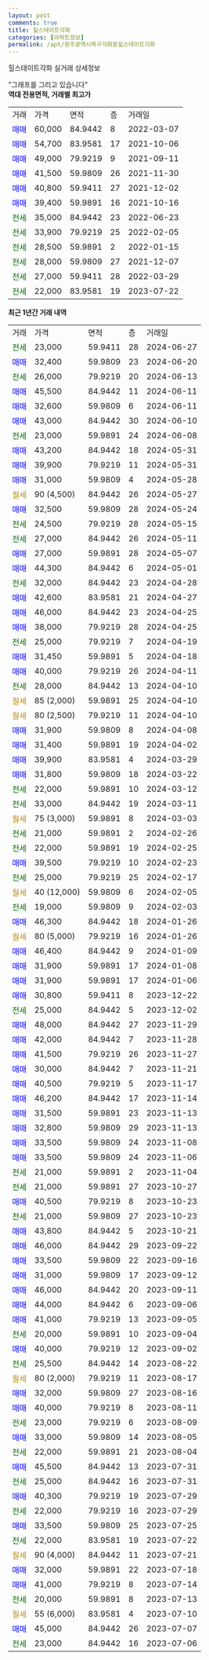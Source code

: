 ```yaml
---
layout: post
comments: true
title: 힐스테이트각화
categories: [아파트정보]
permalink: /apt/광주광역시북구각화동힐스테이트각화
---
```


힐스테이트각화 실거래 상세정보

<script type="text/javascript">
  google.charts.load('current', {'packages':['line', 'corechart']});
  google.charts.setOnLoadCallback(drawChart);

  function drawChart() {
    var data = new google.visualization.DataTable();
    data.addColumn('date', '거래일');
    data.addColumn('number', "매매");
    data.addColumn('number', "전세");
    data.addColumn('number', "전매");

    data.addRows([[new Date(Date.parse("2024-06-27")), null, 23000, null], [new Date(Date.parse("2024-06-20")), 32400, null, null], [new Date(Date.parse("2024-06-13")), null, 26000, null], [new Date(Date.parse("2024-06-11")), 45500, null, null], [new Date(Date.parse("2024-06-11")), 32600, null, null], [new Date(Date.parse("2024-06-10")), 43000, null, null], [new Date(Date.parse("2024-06-08")), null, 23000, null], [new Date(Date.parse("2024-05-31")), 43200, null, null], [new Date(Date.parse("2024-05-31")), 39900, null, null], [new Date(Date.parse("2024-05-28")), 31000, null, null], [new Date(Date.parse("2024-05-27")), null, null, null], [new Date(Date.parse("2024-05-24")), 32500, null, null], [new Date(Date.parse("2024-05-15")), null, 24500, null], [new Date(Date.parse("2024-05-11")), null, 27000, null], [new Date(Date.parse("2024-05-07")), 27000, null, null], [new Date(Date.parse("2024-05-01")), 44300, null, null], [new Date(Date.parse("2024-04-28")), null, 32000, null], [new Date(Date.parse("2024-04-27")), 42600, null, null], [new Date(Date.parse("2024-04-25")), 46000, null, null], [new Date(Date.parse("2024-04-25")), 38000, null, null], [new Date(Date.parse("2024-04-19")), null, 25000, null], [new Date(Date.parse("2024-04-18")), 31450, null, null], [new Date(Date.parse("2024-04-11")), 40000, null, null], [new Date(Date.parse("2024-04-10")), null, 28000, null], [new Date(Date.parse("2024-04-10")), null, null, null], [new Date(Date.parse("2024-04-10")), null, null, null], [new Date(Date.parse("2024-04-08")), 31900, null, null], [new Date(Date.parse("2024-04-02")), 31400, null, null], [new Date(Date.parse("2024-03-29")), 39900, null, null], [new Date(Date.parse("2024-03-22")), 31800, null, null], [new Date(Date.parse("2024-03-12")), null, 22000, null], [new Date(Date.parse("2024-03-11")), null, 33000, null], [new Date(Date.parse("2024-03-03")), null, null, null], [new Date(Date.parse("2024-02-26")), null, 21000, null], [new Date(Date.parse("2024-02-25")), null, 22000, null], [new Date(Date.parse("2024-02-23")), 39500, null, null], [new Date(Date.parse("2024-02-17")), null, 25000, null], [new Date(Date.parse("2024-02-05")), null, null, null], [new Date(Date.parse("2024-02-03")), null, 19000, null], [new Date(Date.parse("2024-01-26")), 46300, null, null], [new Date(Date.parse("2024-01-26")), null, null, null], [new Date(Date.parse("2024-01-09")), 46400, null, null], [new Date(Date.parse("2024-01-08")), 31900, null, null], [new Date(Date.parse("2024-01-06")), 31900, null, null], [new Date(Date.parse("2023-12-22")), 30800, null, null], [new Date(Date.parse("2023-12-02")), null, 25000, null], [new Date(Date.parse("2023-11-29")), 48000, null, null], [new Date(Date.parse("2023-11-28")), 42000, null, null], [new Date(Date.parse("2023-11-27")), 41500, null, null], [new Date(Date.parse("2023-11-21")), 30000, null, null], [new Date(Date.parse("2023-11-17")), 40500, null, null], [new Date(Date.parse("2023-11-14")), 46200, null, null], [new Date(Date.parse("2023-11-13")), 31500, null, null], [new Date(Date.parse("2023-11-13")), 32800, null, null], [new Date(Date.parse("2023-11-08")), 33500, null, null], [new Date(Date.parse("2023-11-06")), 33500, null, null], [new Date(Date.parse("2023-11-04")), null, 21000, null], [new Date(Date.parse("2023-10-27")), null, 21000, null], [new Date(Date.parse("2023-10-23")), 40500, null, null], [new Date(Date.parse("2023-10-23")), null, 21000, null], [new Date(Date.parse("2023-10-21")), 43800, null, null], [new Date(Date.parse("2023-09-22")), 46000, null, null], [new Date(Date.parse("2023-09-16")), 33500, null, null], [new Date(Date.parse("2023-09-12")), 31000, null, null], [new Date(Date.parse("2023-09-11")), 46000, null, null], [new Date(Date.parse("2023-09-06")), 44000, null, null], [new Date(Date.parse("2023-09-05")), 41000, null, null], [new Date(Date.parse("2023-09-04")), null, 20000, null], [new Date(Date.parse("2023-09-02")), 40000, null, null], [new Date(Date.parse("2023-08-22")), null, 25500, null], [new Date(Date.parse("2023-08-17")), null, null, null], [new Date(Date.parse("2023-08-16")), 32000, null, null], [new Date(Date.parse("2023-08-11")), 40000, null, null], [new Date(Date.parse("2023-08-09")), null, 23000, null], [new Date(Date.parse("2023-08-05")), 33000, null, null], [new Date(Date.parse("2023-08-04")), null, 22000, null], [new Date(Date.parse("2023-07-31")), 45500, null, null], [new Date(Date.parse("2023-07-31")), null, 25000, null], [new Date(Date.parse("2023-07-29")), 40300, null, null], [new Date(Date.parse("2023-07-29")), null, 22000, null], [new Date(Date.parse("2023-07-25")), 33500, null, null], [new Date(Date.parse("2023-07-22")), null, 22000, null], [new Date(Date.parse("2023-07-21")), null, null, null], [new Date(Date.parse("2023-07-18")), 32000, null, null], [new Date(Date.parse("2023-07-14")), 41000, null, null], [new Date(Date.parse("2023-07-13")), null, 20000, null], [new Date(Date.parse("2023-07-10")), null, null, null], [new Date(Date.parse("2023-07-07")), 45000, null, null], [new Date(Date.parse("2023-07-06")), null, 23000, null]]);

    var options = {
      hAxis: {
        format: 'yyyy/MM/dd'
      },    
      lineWidth: 0,
      pointsVisible: true,    
      title: '최근 1년간 유형별 실거래가 분포',
      legend: { position: 'bottom' }
    };

    var formatter = new google.visualization.NumberFormat({pattern:'###,###'} );
    formatter.format(data, 1);
    formatter.format(data, 2);
    
    setTimeout(function() {
        var chart = new google.visualization.LineChart(document.getElementById('columnchart_material'));
        chart.draw(data, (options));
        document.getElementById('loading').style.display = 'none';
    }, 200);
  }
</script>


<div id="loading" style="z-index:20; display: block; margin-left: 0px">"그래프를 그리고 있습니다"</div>
<div id="columnchart_material" style="width: 95%; margin-left: 0px; display: block"></div>
<!-- contents start -->
<b>역대 전용면적, 거래별 최고가</b>
<table class="sortable">
    <tr>
      <td>거래</td>
      <td>가격</td>
      <td>면적</td>
      <td>층</td>
      <td>거래일</td>
    </tr>
        <tr>
          <td><a style="color: blue">매매</a></td>
          <td>60,000</td>
          <td>84.9442</td>
          <td>8</td>
          <td>2022-03-07</td>
        </tr>            <tr>
          <td><a style="color: blue">매매</a></td>
          <td>54,700</td>
          <td>83.9581</td>
          <td>17</td>
          <td>2021-10-06</td>
        </tr>            <tr>
          <td><a style="color: blue">매매</a></td>
          <td>49,000</td>
          <td>79.9219</td>
          <td>9</td>
          <td>2021-09-11</td>
        </tr>            <tr>
          <td><a style="color: blue">매매</a></td>
          <td>41,500</td>
          <td>59.9809</td>
          <td>26</td>
          <td>2021-11-30</td>
        </tr>            <tr>
          <td><a style="color: blue">매매</a></td>
          <td>40,800</td>
          <td>59.9411</td>
          <td>27</td>
          <td>2021-12-02</td>
        </tr>            <tr>
          <td><a style="color: blue">매매</a></td>
          <td>39,400</td>
          <td>59.9891</td>
          <td>16</td>
          <td>2021-10-16</td>
        </tr>        
        <tr>
              <td><a style="color: darkgreen">전세</a></td>
              <td>35,000</td>
              <td>84.9442</td>
              <td>23</td>
              <td>2022-06-23</td>
            </tr>            <tr>
              <td><a style="color: darkgreen">전세</a></td>
              <td>33,900</td>
              <td>79.9219</td>
              <td>25</td>
              <td>2022-02-05</td>
            </tr>            <tr>
              <td><a style="color: darkgreen">전세</a></td>
              <td>28,500</td>
              <td>59.9891</td>
              <td>2</td>
              <td>2022-01-15</td>
            </tr>            <tr>
              <td><a style="color: darkgreen">전세</a></td>
              <td>28,000</td>
              <td>59.9809</td>
              <td>27</td>
              <td>2021-12-07</td>
            </tr>            <tr>
              <td><a style="color: darkgreen">전세</a></td>
              <td>27,000</td>
              <td>59.9411</td>
              <td>28</td>
              <td>2022-03-29</td>
            </tr>            <tr>
              <td><a style="color: darkgreen">전세</a></td>
              <td>22,000</td>
              <td>83.9581</td>
              <td>19</td>
              <td>2023-07-22</td>
            </tr>        
    
</table>

<b>최근 1년간 거래 내역</b>

<table class="sortable">
    <tr>
      <td>거래</td>
      <td>가격</td>
      <td>면적</td>
      <td>층</td>
      <td>거래일</td>
    </tr>
    <tr>
      <td><a style="color: darkgreen">전세</a></td>
      <td>23,000</td>
      <td>59.9411</td>
      <td>28</td>
      <td>2024-06-27</td>
    </tr>          <tr>
      <td><a style="color: blue">매매</a></td>
      <td>32,400</td>
      <td>59.9809</td>
      <td>23</td>
      <td>2024-06-20</td>
    </tr>          <tr>
      <td><a style="color: darkgreen">전세</a></td>
      <td>26,000</td>
      <td>79.9219</td>
      <td>20</td>
      <td>2024-06-13</td>
    </tr>          <tr>
      <td><a style="color: blue">매매</a></td>
      <td>45,500</td>
      <td>84.9442</td>
      <td>11</td>
      <td>2024-06-11</td>
    </tr>          <tr>
      <td><a style="color: blue">매매</a></td>
      <td>32,600</td>
      <td>59.9809</td>
      <td>6</td>
      <td>2024-06-11</td>
    </tr>          <tr>
      <td><a style="color: blue">매매</a></td>
      <td>43,000</td>
      <td>84.9442</td>
      <td>30</td>
      <td>2024-06-10</td>
    </tr>          <tr>
      <td><a style="color: darkgreen">전세</a></td>
      <td>23,000</td>
      <td>59.9891</td>
      <td>24</td>
      <td>2024-06-08</td>
    </tr>          <tr>
      <td><a style="color: blue">매매</a></td>
      <td>43,200</td>
      <td>84.9442</td>
      <td>18</td>
      <td>2024-05-31</td>
    </tr>          <tr>
      <td><a style="color: blue">매매</a></td>
      <td>39,900</td>
      <td>79.9219</td>
      <td>11</td>
      <td>2024-05-31</td>
    </tr>          <tr>
      <td><a style="color: blue">매매</a></td>
      <td>31,000</td>
      <td>59.9809</td>
      <td>4</td>
      <td>2024-05-28</td>
    </tr>          <tr>
      <td><a style="color: darkgoldenrod">월세</a></td>
      <td>90 (4,500)</td>
      <td>84.9442</td>
      <td>26</td>
      <td>2024-05-27</td>
    </tr>          <tr>
      <td><a style="color: blue">매매</a></td>
      <td>32,500</td>
      <td>59.9809</td>
      <td>28</td>
      <td>2024-05-24</td>
    </tr>          <tr>
      <td><a style="color: darkgreen">전세</a></td>
      <td>24,500</td>
      <td>79.9219</td>
      <td>28</td>
      <td>2024-05-15</td>
    </tr>          <tr>
      <td><a style="color: darkgreen">전세</a></td>
      <td>27,000</td>
      <td>84.9442</td>
      <td>26</td>
      <td>2024-05-11</td>
    </tr>          <tr>
      <td><a style="color: blue">매매</a></td>
      <td>27,000</td>
      <td>59.9891</td>
      <td>28</td>
      <td>2024-05-07</td>
    </tr>          <tr>
      <td><a style="color: blue">매매</a></td>
      <td>44,300</td>
      <td>84.9442</td>
      <td>6</td>
      <td>2024-05-01</td>
    </tr>          <tr>
      <td><a style="color: darkgreen">전세</a></td>
      <td>32,000</td>
      <td>84.9442</td>
      <td>23</td>
      <td>2024-04-28</td>
    </tr>          <tr>
      <td><a style="color: blue">매매</a></td>
      <td>42,600</td>
      <td>83.9581</td>
      <td>21</td>
      <td>2024-04-27</td>
    </tr>          <tr>
      <td><a style="color: blue">매매</a></td>
      <td>46,000</td>
      <td>84.9442</td>
      <td>23</td>
      <td>2024-04-25</td>
    </tr>          <tr>
      <td><a style="color: blue">매매</a></td>
      <td>38,000</td>
      <td>79.9219</td>
      <td>28</td>
      <td>2024-04-25</td>
    </tr>          <tr>
      <td><a style="color: darkgreen">전세</a></td>
      <td>25,000</td>
      <td>79.9219</td>
      <td>7</td>
      <td>2024-04-19</td>
    </tr>          <tr>
      <td><a style="color: blue">매매</a></td>
      <td>31,450</td>
      <td>59.9891</td>
      <td>5</td>
      <td>2024-04-18</td>
    </tr>          <tr>
      <td><a style="color: blue">매매</a></td>
      <td>40,000</td>
      <td>79.9219</td>
      <td>26</td>
      <td>2024-04-11</td>
    </tr>          <tr>
      <td><a style="color: darkgreen">전세</a></td>
      <td>28,000</td>
      <td>84.9442</td>
      <td>13</td>
      <td>2024-04-10</td>
    </tr>          <tr>
      <td><a style="color: darkgoldenrod">월세</a></td>
      <td>85 (2,000)</td>
      <td>59.9891</td>
      <td>25</td>
      <td>2024-04-10</td>
    </tr>          <tr>
      <td><a style="color: darkgoldenrod">월세</a></td>
      <td>80 (2,500)</td>
      <td>79.9219</td>
      <td>11</td>
      <td>2024-04-10</td>
    </tr>          <tr>
      <td><a style="color: blue">매매</a></td>
      <td>31,900</td>
      <td>59.9809</td>
      <td>8</td>
      <td>2024-04-08</td>
    </tr>          <tr>
      <td><a style="color: blue">매매</a></td>
      <td>31,400</td>
      <td>59.9891</td>
      <td>19</td>
      <td>2024-04-02</td>
    </tr>          <tr>
      <td><a style="color: blue">매매</a></td>
      <td>39,900</td>
      <td>83.9581</td>
      <td>4</td>
      <td>2024-03-29</td>
    </tr>          <tr>
      <td><a style="color: blue">매매</a></td>
      <td>31,800</td>
      <td>59.9809</td>
      <td>18</td>
      <td>2024-03-22</td>
    </tr>          <tr>
      <td><a style="color: darkgreen">전세</a></td>
      <td>22,000</td>
      <td>59.9891</td>
      <td>10</td>
      <td>2024-03-12</td>
    </tr>          <tr>
      <td><a style="color: darkgreen">전세</a></td>
      <td>33,000</td>
      <td>84.9442</td>
      <td>19</td>
      <td>2024-03-11</td>
    </tr>          <tr>
      <td><a style="color: darkgoldenrod">월세</a></td>
      <td>75 (3,000)</td>
      <td>59.9891</td>
      <td>8</td>
      <td>2024-03-03</td>
    </tr>          <tr>
      <td><a style="color: darkgreen">전세</a></td>
      <td>21,000</td>
      <td>59.9891</td>
      <td>2</td>
      <td>2024-02-26</td>
    </tr>          <tr>
      <td><a style="color: darkgreen">전세</a></td>
      <td>22,000</td>
      <td>59.9891</td>
      <td>19</td>
      <td>2024-02-25</td>
    </tr>          <tr>
      <td><a style="color: blue">매매</a></td>
      <td>39,500</td>
      <td>79.9219</td>
      <td>10</td>
      <td>2024-02-23</td>
    </tr>          <tr>
      <td><a style="color: darkgreen">전세</a></td>
      <td>25,000</td>
      <td>79.9219</td>
      <td>25</td>
      <td>2024-02-17</td>
    </tr>          <tr>
      <td><a style="color: darkgoldenrod">월세</a></td>
      <td>40 (12,000)</td>
      <td>59.9809</td>
      <td>6</td>
      <td>2024-02-05</td>
    </tr>          <tr>
      <td><a style="color: darkgreen">전세</a></td>
      <td>19,000</td>
      <td>59.9809</td>
      <td>9</td>
      <td>2024-02-03</td>
    </tr>          <tr>
      <td><a style="color: blue">매매</a></td>
      <td>46,300</td>
      <td>84.9442</td>
      <td>18</td>
      <td>2024-01-26</td>
    </tr>          <tr>
      <td><a style="color: darkgoldenrod">월세</a></td>
      <td>80 (5,000)</td>
      <td>79.9219</td>
      <td>16</td>
      <td>2024-01-26</td>
    </tr>          <tr>
      <td><a style="color: blue">매매</a></td>
      <td>46,400</td>
      <td>84.9442</td>
      <td>9</td>
      <td>2024-01-09</td>
    </tr>          <tr>
      <td><a style="color: blue">매매</a></td>
      <td>31,900</td>
      <td>59.9891</td>
      <td>17</td>
      <td>2024-01-08</td>
    </tr>          <tr>
      <td><a style="color: blue">매매</a></td>
      <td>31,900</td>
      <td>59.9891</td>
      <td>17</td>
      <td>2024-01-06</td>
    </tr>          <tr>
      <td><a style="color: blue">매매</a></td>
      <td>30,800</td>
      <td>59.9411</td>
      <td>8</td>
      <td>2023-12-22</td>
    </tr>          <tr>
      <td><a style="color: darkgreen">전세</a></td>
      <td>25,000</td>
      <td>84.9442</td>
      <td>5</td>
      <td>2023-12-02</td>
    </tr>          <tr>
      <td><a style="color: blue">매매</a></td>
      <td>48,000</td>
      <td>84.9442</td>
      <td>27</td>
      <td>2023-11-29</td>
    </tr>          <tr>
      <td><a style="color: blue">매매</a></td>
      <td>42,000</td>
      <td>84.9442</td>
      <td>7</td>
      <td>2023-11-28</td>
    </tr>          <tr>
      <td><a style="color: blue">매매</a></td>
      <td>41,500</td>
      <td>79.9219</td>
      <td>26</td>
      <td>2023-11-27</td>
    </tr>          <tr>
      <td><a style="color: blue">매매</a></td>
      <td>30,000</td>
      <td>84.9442</td>
      <td>7</td>
      <td>2023-11-21</td>
    </tr>          <tr>
      <td><a style="color: blue">매매</a></td>
      <td>40,500</td>
      <td>79.9219</td>
      <td>5</td>
      <td>2023-11-17</td>
    </tr>          <tr>
      <td><a style="color: blue">매매</a></td>
      <td>46,200</td>
      <td>84.9442</td>
      <td>17</td>
      <td>2023-11-14</td>
    </tr>          <tr>
      <td><a style="color: blue">매매</a></td>
      <td>31,500</td>
      <td>59.9891</td>
      <td>23</td>
      <td>2023-11-13</td>
    </tr>          <tr>
      <td><a style="color: blue">매매</a></td>
      <td>32,800</td>
      <td>59.9809</td>
      <td>29</td>
      <td>2023-11-13</td>
    </tr>          <tr>
      <td><a style="color: blue">매매</a></td>
      <td>33,500</td>
      <td>59.9809</td>
      <td>24</td>
      <td>2023-11-08</td>
    </tr>          <tr>
      <td><a style="color: blue">매매</a></td>
      <td>33,500</td>
      <td>59.9809</td>
      <td>24</td>
      <td>2023-11-06</td>
    </tr>          <tr>
      <td><a style="color: darkgreen">전세</a></td>
      <td>21,000</td>
      <td>59.9891</td>
      <td>2</td>
      <td>2023-11-04</td>
    </tr>          <tr>
      <td><a style="color: darkgreen">전세</a></td>
      <td>21,000</td>
      <td>59.9891</td>
      <td>27</td>
      <td>2023-10-27</td>
    </tr>          <tr>
      <td><a style="color: blue">매매</a></td>
      <td>40,500</td>
      <td>79.9219</td>
      <td>8</td>
      <td>2023-10-23</td>
    </tr>          <tr>
      <td><a style="color: darkgreen">전세</a></td>
      <td>21,000</td>
      <td>59.9809</td>
      <td>27</td>
      <td>2023-10-23</td>
    </tr>          <tr>
      <td><a style="color: blue">매매</a></td>
      <td>43,800</td>
      <td>84.9442</td>
      <td>5</td>
      <td>2023-10-21</td>
    </tr>          <tr>
      <td><a style="color: blue">매매</a></td>
      <td>46,000</td>
      <td>84.9442</td>
      <td>29</td>
      <td>2023-09-22</td>
    </tr>          <tr>
      <td><a style="color: blue">매매</a></td>
      <td>33,500</td>
      <td>59.9809</td>
      <td>22</td>
      <td>2023-09-16</td>
    </tr>          <tr>
      <td><a style="color: blue">매매</a></td>
      <td>31,000</td>
      <td>59.9809</td>
      <td>17</td>
      <td>2023-09-12</td>
    </tr>          <tr>
      <td><a style="color: blue">매매</a></td>
      <td>46,000</td>
      <td>84.9442</td>
      <td>20</td>
      <td>2023-09-11</td>
    </tr>          <tr>
      <td><a style="color: blue">매매</a></td>
      <td>44,000</td>
      <td>84.9442</td>
      <td>6</td>
      <td>2023-09-06</td>
    </tr>          <tr>
      <td><a style="color: blue">매매</a></td>
      <td>41,000</td>
      <td>79.9219</td>
      <td>13</td>
      <td>2023-09-05</td>
    </tr>          <tr>
      <td><a style="color: darkgreen">전세</a></td>
      <td>20,000</td>
      <td>59.9891</td>
      <td>10</td>
      <td>2023-09-04</td>
    </tr>          <tr>
      <td><a style="color: blue">매매</a></td>
      <td>40,000</td>
      <td>79.9219</td>
      <td>12</td>
      <td>2023-09-02</td>
    </tr>          <tr>
      <td><a style="color: darkgreen">전세</a></td>
      <td>25,500</td>
      <td>84.9442</td>
      <td>14</td>
      <td>2023-08-22</td>
    </tr>          <tr>
      <td><a style="color: darkgoldenrod">월세</a></td>
      <td>80 (2,000)</td>
      <td>79.9219</td>
      <td>11</td>
      <td>2023-08-17</td>
    </tr>          <tr>
      <td><a style="color: blue">매매</a></td>
      <td>32,000</td>
      <td>59.9809</td>
      <td>27</td>
      <td>2023-08-16</td>
    </tr>          <tr>
      <td><a style="color: blue">매매</a></td>
      <td>40,000</td>
      <td>79.9219</td>
      <td>8</td>
      <td>2023-08-11</td>
    </tr>          <tr>
      <td><a style="color: darkgreen">전세</a></td>
      <td>23,000</td>
      <td>79.9219</td>
      <td>6</td>
      <td>2023-08-09</td>
    </tr>          <tr>
      <td><a style="color: blue">매매</a></td>
      <td>33,000</td>
      <td>59.9809</td>
      <td>14</td>
      <td>2023-08-05</td>
    </tr>          <tr>
      <td><a style="color: darkgreen">전세</a></td>
      <td>22,000</td>
      <td>59.9891</td>
      <td>21</td>
      <td>2023-08-04</td>
    </tr>          <tr>
      <td><a style="color: blue">매매</a></td>
      <td>45,500</td>
      <td>84.9442</td>
      <td>13</td>
      <td>2023-07-31</td>
    </tr>          <tr>
      <td><a style="color: darkgreen">전세</a></td>
      <td>25,000</td>
      <td>84.9442</td>
      <td>16</td>
      <td>2023-07-31</td>
    </tr>          <tr>
      <td><a style="color: blue">매매</a></td>
      <td>40,300</td>
      <td>79.9219</td>
      <td>19</td>
      <td>2023-07-29</td>
    </tr>          <tr>
      <td><a style="color: darkgreen">전세</a></td>
      <td>22,000</td>
      <td>79.9219</td>
      <td>16</td>
      <td>2023-07-29</td>
    </tr>          <tr>
      <td><a style="color: blue">매매</a></td>
      <td>33,500</td>
      <td>59.9809</td>
      <td>25</td>
      <td>2023-07-25</td>
    </tr>          <tr>
      <td><a style="color: darkgreen">전세</a></td>
      <td>22,000</td>
      <td>83.9581</td>
      <td>19</td>
      <td>2023-07-22</td>
    </tr>          <tr>
      <td><a style="color: darkgoldenrod">월세</a></td>
      <td>90 (4,000)</td>
      <td>84.9442</td>
      <td>11</td>
      <td>2023-07-21</td>
    </tr>          <tr>
      <td><a style="color: blue">매매</a></td>
      <td>32,000</td>
      <td>59.9891</td>
      <td>22</td>
      <td>2023-07-18</td>
    </tr>          <tr>
      <td><a style="color: blue">매매</a></td>
      <td>41,000</td>
      <td>79.9219</td>
      <td>8</td>
      <td>2023-07-14</td>
    </tr>          <tr>
      <td><a style="color: darkgreen">전세</a></td>
      <td>20,000</td>
      <td>59.9891</td>
      <td>8</td>
      <td>2023-07-13</td>
    </tr>          <tr>
      <td><a style="color: darkgoldenrod">월세</a></td>
      <td>55 (6,000)</td>
      <td>83.9581</td>
      <td>4</td>
      <td>2023-07-10</td>
    </tr>          <tr>
      <td><a style="color: blue">매매</a></td>
      <td>45,000</td>
      <td>84.9442</td>
      <td>26</td>
      <td>2023-07-07</td>
    </tr>          <tr>
      <td><a style="color: darkgreen">전세</a></td>
      <td>23,000</td>
      <td>84.9442</td>
      <td>16</td>
      <td>2023-07-06</td>
    </tr>      </table>
<!-- contents end -->    

